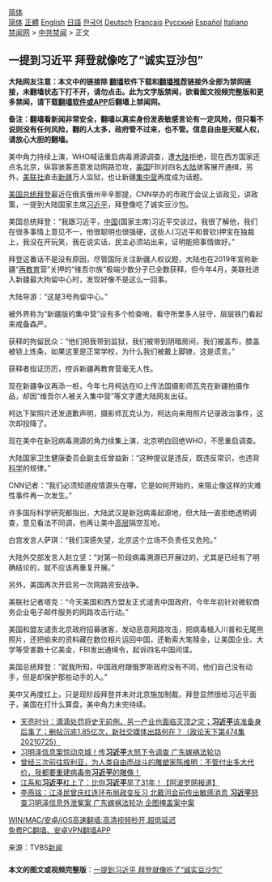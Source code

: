  <!-- 面包屑导航 --> <div class="breadcrumb"><!-- GTranslate: https://gtranslate.io/ -->  <div class="switcher notranslate">  <div class="selected">  <a href="#" onclick="return false;"> 简体</a>  </div>  <div class="option">  <a href="https://www.bannedbook.org" onclick="doGTranslate('zh-CN|zh-CN');jQuery('div.switcher div.selected a').html(jQuery(this).html());return false;" title="简体中文" class="nturl selected"> 简体</a>  <a href="https://www.bannedbook.org/zh-tw/" onclick="doGTranslate('zh-CN|zh-TW');jQuery('div.switcher div.selected a').html(jQuery(this).html());return false;" title="繁體中文" class="nturl"> 正體</a>  <a href="https://www.bannedbook.org/en/" onclick="doGTranslate('zh-CN|en');jQuery('div.switcher div.selected a').html(jQuery(this).html());return false;" title="English" class="nturl"> English</a>  <a href="https://www.bannedbook.org/ja/" onclick="doGTranslate('zh-CN|ja');jQuery('div.switcher div.selected a').html(jQuery(this).html());return false;" title="日本語" class="nturl"> 日語</a>  <a href="https://www.bannedbook.org/ko/" onclick="doGTranslate('zh-CN|ko');jQuery('div.switcher div.selected a').html(jQuery(this).html());return false;" title="한국어" class="nturl"> 한국어</a>  <a href="https://www.bannedbook.org/de/" onclick="doGTranslate('zh-CN|de');jQuery('div.switcher div.selected a').html(jQuery(this).html());return false;" title="Deutsch" class="nturl"> Deutsch</a>  <a href="https://www.bannedbook.org/fr/" onclick="doGTranslate('zh-CN|fr');jQuery('div.switcher div.selected a').html(jQuery(this).html());return false;" title="Français" class="nturl"> Français</a>  <a href="https://www.bannedbook.org/ru/" onclick="doGTranslate('zh-CN|ru');jQuery('div.switcher div.selected a').html(jQuery(this).html());return false;" title="Русский" class="nturl"> Русский</a>  <a href="https://www.bannedbook.org/es/" onclick="doGTranslate('zh-CN|es');jQuery('div.switcher div.selected a').html(jQuery(this).html());return false;" title="Español" class="nturl"> Español</a>  <a href="https://www.bannedbook.org/it/" onclick="doGTranslate('zh-CN|it');jQuery('div.switcher div.selected a').html(jQuery(this).html());return false;" title="Italiano" class="nturl"> Italiano</a>  </div>  </div>      <div class='breadcrumb-sub'><!-- Breadcrumb NavXT 6.3.0 --> <a href="https://www.bannedbook.org/" class="home">禁闻网</a> &gt; <a href="https://www.bannedbook.org/bnews/cbnews/" class="category">中共禁闻</a> &gt; 正文</div></div><h2>一提到习近平 拜登就像吃了“诚实豆沙包”</h2> <p class="notice"><b>大陆网友注意：本文中的链接除 <a href="https://github.com/bannedbook/fanqiang" >翻墙</a>软件下载和<a href="https://github.com/killgcd/justmysocks/blob/master/README.md">翻墙推荐</a>链接外全部为禁网链接，未翻墙状态下打不开，请勿点击。此为文字版禁闻，欲看图文视频完整版和更多禁闻，请下载<a href="https://github.com/bannedbook/fanqiang">翻墙软件或APP</a>后翻墙上禁闻网。</p><p>备注：翻墙看新闻非常安全，翻墙以真实身份发表敏感言论有一定风险，但只看不说则没有任何风险，翻的人太多，政府管不过来，也不管。信息自由是天赋人权，请放心大胆的翻墙。</b></p>  <div class="entry"> <p id="conimg">美中角力持续上演，WHO喊话重启病毒溯源调查，遭<span class='wp_keywordlink_affiliate'><a href="https://www.bannedbook.org/" title="大陆" target="_blank">大陆</a></span>拒绝，现在西方国家还点名北京，纵容骇客恶意发动网路恐攻，<a href="https://www.bannedbook.org/bnews/tag/%e7%be%8e%e5%9b%bd/" class="st_tag internal_tag" rel="tag" title="标签 美国 下的日志">美国</a>FBI对四名<a href="https://www.bannedbook.org/bnews/tag/%e5%a4%a7%e9%99%86/" class="st_tag internal_tag" rel="tag" title="标签 大陆 下的日志">大陆</a>骇客展开通缉，另外，<a href="https://www.bannedbook.org/bnews/tag/%E7%BE%8E%E8%81%94%E7%A4%BE/" class="st_tag internal_tag" rel="tag" title="标签 美联社 下的日志">美联社</a>直击<a href="https://www.bannedbook.org/bnews/tag/%e6%96%b0%e7%96%86/" class="st_tag internal_tag" rel="tag" title="标签 新疆 下的日志">新疆</a>万人监狱，也让新疆<a href="https://www.bannedbook.org/bnews/tag/%e9%9b%86%e4%b8%ad%e8%90%a5/" class="st_tag internal_tag" rel="tag" title="标签 集中营 下的日志">集中营</a>再度成为话题。</p> <p><a href="https://www.bannedbook.org/bnews/tag/%e7%be%8e%e5%9b%bd%e6%80%bb%e7%bb%9f/" class="st_tag internal_tag" rel="tag" title="标签 美国总统 下的日志">美国总统</a><a href="https://www.bannedbook.org/bnews/tag/%e6%8b%9c%e7%99%bb/" class="st_tag internal_tag" rel="tag" title="标签 拜登 下的日志">拜登</a>最近在俄亥俄州辛辛那提，CNN举办的市政厅会议上谈政见，讲政策，一提到大陆国家主席<a href="https://www.bannedbook.org/bnews/tag/%e4%b9%a0%e8%bf%91%e5%b9%b3/" class="st_tag internal_tag" rel="tag" title="标签 习近平 下的日志">习近平</a>，拜登像吃了诚实豆沙包。</p> <p>美国总统拜登：“我跟习近平，<span class='wp_keywordlink_affiliate'><a href="https://www.bannedbook.org/" title="中国" target="_blank">中国</a></span>(国家主席)习近平交谈过，我很了解他，我们在很多事情上意见不一，他很聪明也很强硬，这些人(习近平和普钦)押宝在独裁上，我没在开玩笑，我在说实话，民主必须站出来，证明能把事情做好。”</p> <p>拜登这番话不是没有原因，尽管国际关注新疆人权议题，大陆也在2019年宣称新疆“<a href="https://www.bannedbook.org/bnews/tag/%E5%86%8D%E6%95%99%E8%82%B2/" class="st_tag internal_tag" rel="tag" title="标签 再教育 下的日志">再教育</a>营”关押的“维吾尔族”极端少数分子已全数获释，但今年4月，美联社进入新疆最大拘留中心时，发现好像不是这么一回事。</p> <p>大陆导游：“这是3号拘留中心。”</p>  <p>被外界称为“新疆版的集中营”设有多个检查哨，看守所里多人驻守，层层铁门看起来戒备森严。</p> <p>获释的拘留民众：“他们把我带到监狱，我们被带到阴暗房间，我们被盖布，膝盖被锁上炼条，如果这里是正常学校，为什么我们被戴上脚镣，这是谎言。”</p> <p>获释者指证历历，控诉新疆再教育营毫无人性。</p> <p>现在新疆争议再添一桩，今年七月柯达在IG上传法国摄影师瓦克在新疆拍摄作品，却因“维吾尔人被关入集中营”等文字遭大陆网友出征。</p> <p>柯达下架照片还发道歉声明，摄影师瓦克认为，柯达向来用照片记录政治事件，这次却投降了。</p>  <p>现在美中在新冠病毒溯源的角力续集上演，北京明白回绝WHO，不愿重启调查。</p> <p>大陆国家卫生健康委员会副主任曾益新：“这种提议是违反，既违反常识，也违背<span class='wp_keywordlink'><a href="https://www.bannedbook.org/forum11/topic309.html" title="禁片：“科学”的棍子" target="_blank">科学</a></span>的规律。”</p> <p>CNN记者：“我们必须知道疫情源头在哪，它是如何开始的，来阻止像这样的灾难性事件再一次发生。”</p> <p>许多国际科学研究都指出，大陆武汉是新冠病毒起源地，但大陆一直拒绝透明调查，意见看法不同调，也再让美中<span class='wp_keywordlink_affiliate'><a href="https://www.bannedbook.org/bnews/ccpdope/" title="中共高层内幕" target="_blank">高层</a></span>隔空互呛。</p> <p>白宫发言人萨琪：“我们深感失望，北京这个立场不负责任又危险。”</p>  <p>大陆外交部发言人赵立坚：“对第一阶段病毒溯源已开展过的，尤其是已经有了明确结论的，就不应该再重复开展。”</p> <p>另外，美国再次开启另一次网路资安战争。</p> <p>美联社记者塔克：“今天美国和西方盟友正式谴责中国政府，今年年初针对微软商务企业电子邮件服务的网路攻击行动。”</p> <p>美国和盟友谴责北京政府招募骇客，发动恶意网路攻击，把病毒植入川普和无尾熊照片，还把偷来的资料藏在数位相片运回中国，还勒索大笔赎金，让美国企业、大学等受害数十亿美金，FBI发出通缉令，起诉四名中国间谍。</p> <p>美国总统拜登：“就我所知，中国政府跟俄罗斯政府没有不同，他们自己没有动手，但是却保护那些动手的人。”</p>  <p>美中又再度扛上，只是现阶段拜登并未对北京施加制裁，拜登显然很给习近平面子，美国在打什么算盘，美中角力未完待续。</p> <ul class='op-related-articles' title='相关阅读'> <li><a href='https://www.bannedbook.org/bnews/cbnews/20210726/1594216.html' target='_blank'>天亮时分：滴滴处罚将史无前例，另一产业也面临灭顶之灾；<b>习近平</b>该准备身后事了；删帖沉底1.85亿次，新社交媒体出路何在？（政论天下第474集 20210725）</a></li> <li><a href='https://www.bannedbook.org/bnews/comments/20210726/1594145.html' target='_blank'>习明泽信息案惊动京城！传<b>习近平</b>大怒下令调查 广东嫁祸法轮功</a></li> <li><a href='https://www.bannedbook.org/bnews/bannedvideo/20210726/1594115.html' target='_blank'>曾经三次前往叙利亚，为人类自由而战斗的雕塑家陈维明：不管付出多大代价，我都要重建病毒帝<b>习近平</b>的雕像！</a></li> <li><a href='https://www.bannedbook.org/bnews/topimagenews/20210725/1593930.html' target='_blank'>江系和<b>习近平</b>杠上了：比你<b>习近平</b>早了31年！【阿波罗网报道】</a></li> <li><a href='https://www.bannedbook.org/bnews/comments/20210725/1593916.html' target='_blank'>李燕铭：江泽民曾庆红连环布局政变反习 北戴河会前传出敏感消息 <b>习近平</b>怒查习明泽信息外泄冤案 广东嫁祸法轮功 企图掩盖案中案</a></li> </ul> <p class="texttj"> <a href="https://github.com/bannedbook/fanqiang/wiki/V2ray%E6%9C%BA%E5%9C%BA" target="_blank">WIN/MAC/安卓/iOS高速翻墙:高清视频秒开,超低延迟</a><br/> <a href="https://github.com/bannedbook/fanqiang/wiki/%E7%A6%81%E9%97%BB%E7%BD%91%E5%AE%89%E5%8D%93%E7%BF%BB%E5%A2%99%E6%96%B0%E9%97%BBAPP" target="_blank">免费PC翻墙、安卓VPN翻墙APP</a></p><p> 来源：TVBS<span class='wp_keywordlink_affiliate'><a href="https://www.bannedbook.org/" title="新闻">新闻</a></span> </p><a name='sharetosocial'></a>  <div style="margin-bottom:5px;padding-bottom:5px;clear:both"> <div id="archive-pix-1" class="banner-ads"> <!-- AuctionX Display platform tag START --> <div id="26318x728x90x621x_ADSLOT2" clicktrack="%%CLICK_URL_ESC%%"></div> <!-- AuctionX Display platform tag END --> </div> <div id="archive-pix-2" class="banner-ads"> <!-- AuctionX Display platform tag START --> <div id="26315x300x250x621x_ADSLOT2" clicktrack="%%CLICK_URL_ESC%%"></div> <!-- AuctionX Display platform tag END --> </div> </div>  <div id="archive-pix-1" class="banner-ads"> <!-- AuctionX Display platform tag START --> <div id="26318x728x90x621x_ADSLOT3" clicktrack="%%CLICK_URL_ESC%%"></div> <!-- AuctionX Display platform tag END --> </div> <div><b>本文的图文或视频完整版</b>：<a href='https://www.bannedbook.org/bnews/cbnews/20210726/1594236.html'>一提到习近平 拜登就像吃了“诚实豆沙包”</a></div>  </div><!--END ENTRY--> 